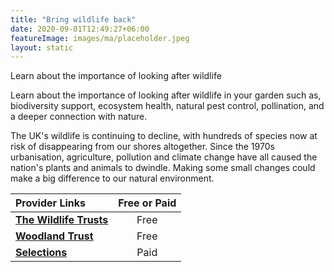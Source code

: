 ```yaml
---
title: "Bring wildlife back"
date: 2020-09-01T12:49:27+06:00
featureImage: images/ma/placeholder.jpeg
layout: static
---
```


Learn about the importance of looking after wildlife

Learn about the importance of looking after wildlife in your garden such as, biodiversity support, ecosystem health, natural pest control, pollination, and a deeper connection with nature.

The UK's wildlife is continuing to decline, with hundreds of species now at risk of disappearing from our shores altogether.  Since the 1970s urbanisation, agriculture, pollution and climate change have all caused the nation's plants and animals to dwindle. Making some small changes could make a big difference to our natural environment.

| Provider Links      | Free or Paid  |  
| :-----------          | :--------------:      |  
| [**The Wildlife Trusts**](https://www.wildlifetrusts.org/) | Free | 
| [**Woodland Trust**](https://www.woodlandtrust.org.uk/) | Free | 
| [**Selections**](https://www.selections.com/birds-and-wildlife/wildlife-habitats-houses) | Paid | 
  

<br/><br/>






